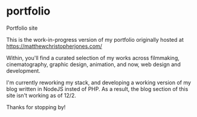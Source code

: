 # portfolio
Portfolio site

This is the work-in-progress version of my portfolio originally hosted at https://matthewchristopherjones.com/

Within, you'll find a curated selection of my works across filmmaking, cinematography, graphic design, animation, and now, web design and development.

I'm currently reworking my stack, and developing a working version of my blog written in NodeJS insted of PHP. As a result, the blog section of this site isn't working as of 12/2.

Thanks for stopping by!
